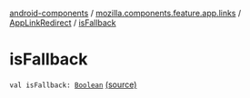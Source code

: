 [android-components](../../index.md) / [mozilla.components.feature.app.links](../index.md) / [AppLinkRedirect](index.md) / [isFallback](./is-fallback.md)

# isFallback

`val isFallback: `[`Boolean`](https://kotlinlang.org/api/latest/jvm/stdlib/kotlin/-boolean/index.html) [(source)](https://github.com/mozilla-mobile/android-components/blob/master/components/feature/app-links/src/main/java/mozilla/components/feature/app/links/AppLinkRedirect.kt#L16)